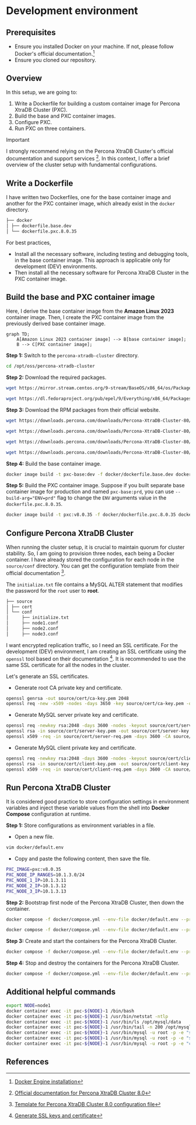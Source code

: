 # Development environment

## Prerequisites

- Ensure you installed Docker on your machine. If not, please follow Docker's official documentation.[^1]
- Ensure you cloned our repository.

## Overview

In this setup, we are going to:
1. Write a Dockerfile for building a custom container image for Percona XtraDB Cluster (PXC).
2. Build the base and PXC container images.
3. Configure PXC.
4. Run PXC on three containers.

> [!IMPORTANT] 
> I strongly recommend relying on the Percona XtraDB Cluster's official documentation and support services [^2]. In this context, I offer a brief overview of the cluster setup with fundamental configurations.

## Write a Dockerfile

I have written two Dockerfiles, one for the base container image and another for the PXC container image, which already exist in the `docker` directory.

```bash
├── docker
│ ├── dockerfile.base.dev
│ └── dockerfile.pxc.8.0.35
```

For best practices,
- Install all the necessary software, including testing and debugging tools, in the base container image. This approach is applicable only for development (DEV) environments.
- Then install all the necessary software for Percona XtraDB Cluster in the PXC container image.

## Build the base and PXC container image

Here, I derive the base container image from the **Amazon Linux 2023** container image. Then, I create the PXC container image from the previously derived base container image.

```mermaid
graph TD;
    A[Amazon Linux 2023 container image] --> B[base container image];
    B --> C[PXC container image];
```

**Step 1:** Switch to the `percona-xtradb-cluster` directory.

```bash
cd /opt/oss/percona-xtradb-cluster
```

**Step 2:** Download the required packages.

```bash
wget https://mirror.stream.centos.org/9-stream/BaseOS/x86_64/os/Packages/openldap-2.6.6-1.el9.x86_64.rpm -P docker/context/common
```
```bash
wget https://dl.fedoraproject.org/pub/epel/9/Everything/x86_64/Packages/q/qpress-20220819-1.el9.x86_64.rpm -P docker/context/common
```

**Step 3:** Download the RPM packages from their official website.

```bash
wget https://downloads.percona.com/downloads/Percona-XtraDB-Cluster-80/Percona-XtraDB-Cluster-8.0.35/binary/redhat/9/x86_64/percona-xtradb-cluster-icu-data-files-8.0.35-27.1.el9.x86_64.rpm -P docker/context/binary
```
```bash
wget https://downloads.percona.com/downloads/Percona-XtraDB-Cluster-80/Percona-XtraDB-Cluster-8.0.35/binary/redhat/9/x86_64/percona-xtradb-cluster-shared-8.0.35-27.1.el9.x86_64.rpm -P docker/context/binary
```
```bash
wget https://downloads.percona.com/downloads/Percona-XtraDB-Cluster-80/Percona-XtraDB-Cluster-8.0.35/binary/redhat/9/x86_64/percona-xtradb-cluster-client-8.0.35-27.1.el9.x86_64.rpm -P docker/context/binary
```
```bash
wget https://downloads.percona.com/downloads/Percona-XtraDB-Cluster-80/Percona-XtraDB-Cluster-8.0.35/binary/redhat/9/x86_64/percona-xtradb-cluster-server-8.0.35-27.1.el9.x86_64.rpm -P docker/context/binary
```

**Step 4:** Build the base container image.

```bash
docker image build -t pxc-base:dev -f docker/dockerfile.base.dev docker/context
```

**Step 5:** Build the PXC container image.  Suppose if you built separate base container image for production and named `pxc-base:prd`, you can use `--build-arg="ENV=prd"` flag to change the `ENV` arguments value in the `dockerfile.pxc.8.0.35`.

```bash
docker image build -t pxc:v8.0.35 -f docker/dockerfile.pxc.8.0.35 docker/context
```

## Configure Percona XtraDB Cluster

When running the cluster setup, it is crucial to maintain quorum for cluster stability. So, I am going to provision three nodes, each being a Docker container. I have already stored the configuration for each node in the `source/conf` directory.  You can get the configuration template from their official documentation [^3].

The `initialize.txt` file contains a MySQL ALTER statement that modifies the password for the `root` user to **root**.

```bash
├── source
│ ├── cert
│ └── conf
│     ├── initialize.txt
│     ├── node1.conf
│     ├── node2.conf
│     ├── node3.conf
```

I want encrypted replication traffic, so I need an SSL certificate. For the development (DEV) environment, I am creating an SSL certificate using the `openssl` tool based on their documentation [^4].  It is recommended to use the same SSL certificate for all the nodes in the cluster.

Let's generate an SSL certificates.

- Generate root CA private key and certificate.
```bash
openssl genrsa -out source/cert/ca-key.pem 2048
openssl req -new -x509 -nodes -days 3650 -key source/cert/ca-key.pem -out source/cert/ca.pem -subj "/CN=devopsplatform.tech"
```

- Generate MySQL server private key and certificate.

```bash
openssl req -newkey rsa:2048 -days 3600 -nodes -keyout source/cert/server-key.pem -out source/cert/server-req.pem -subj "/CN=pxc-cluster-server-node"
openssl rsa -in source/cert/server-key.pem -out source/cert/server-key.pem
openssl x509 -req -in source/cert/server-req.pem -days 3600 -CA source/cert/ca.pem -CAkey source/cert/ca-key.pem -set_serial 01 -out source/cert/server-cert.pem
```

- Generate MySQL client private key and certificate.

```bash
openssl req -newkey rsa:2048 -days 3600 -nodes -keyout source/cert/client-key.pem -out source/cert/client-req.pem -subj "/CN=pxc-cluster-client-node"
openssl rsa -in source/cert/client-key.pem -out source/cert/client-key.pem
openssl x509 -req -in source/cert/client-req.pem -days 3600 -CA source/cert/ca.pem -CAkey source/cert/ca-key.pem -set_serial 01 -out source/cert/client-cert.pem
```

## Run Percona XtraDB Cluster

It is considered good practice to store configuration settings in environment variables and inject these variable values from the shell into **Docker Compose** configuration at runtime.

**Step 1:** Store configurations as environment variables in a file.

- Open a new file. 

```bash
vim docker/default.env
```

- Copy and paste the following content, then save the file.

```bash
PXC_IMAGE=pxc:v8.0.35
PXC_NODE_IP_RANGES=10.1.3.0/24
PXC_NODE_1_IP=10.1.3.11
PXC_NODE_2_IP=10.1.3.12
PXC_NODE_3_IP=10.1.3.13
```


**Step 2:** Bootstrap first node of the Percona XtraDB Cluster, then down the container.

```bash
docker compose -f docker/compose.yml --env-file docker/default.env --profile bootstrap -p pxc up -d
```

```bash
docker compose -f docker/compose.yml --env-file docker/default.env --profile bootstrap -p pxc down
```

**Step 3:** Create and start the containers for the Percona XtraDB Cluster.

```bash
docker compose -f docker/compose.yml --env-file docker/default.env --profile pxc -p pxc up -d
```

**Step 4:** Stop and destroy the containers for the Percona XtraDB Cluster.

```bash
docker compose -f docker/compose.yml --env-file docker/default.env --profile pxc -p pxc down
```

## Additional helpful commands

```bash
export NODE=node1
docker container exec -it pxc-${NODE}-1 /bin/bash
docker container exec -it pxc-${NODE}-1 /usr/bin/netstat -ntlp
docker container exec -it pxc-${NODE}-1 /usr/bin/ls /opt/mysql/data
docker container exec -it pxc-${NODE}-1 /usr/bin/tail -n 200 /opt/mysql/log/mysqld.log
docker container exec -it pxc-${NODE}-1 /usr/bin/mysql -u root -p -e "show global status like 'wsrep%'"
docker container exec -it pxc-${NODE}-1 /usr/bin/mysql -u root -p -e "show databases"
docker container exec -it pxc-${NODE}-1 /usr/bin/mysql -u root -p -e "create database users"
```

## References

[^1]: [Docker Engine installation](https://docs.docker.com/engine/install)
[^2]: [Official documentation for Percona XtraDB Cluster 8.0](https://docs.percona.com/percona-xtradb-cluster/8.0/index.html)
[^3]: [Template for Percona XtraDB Cluster 8.0 configuration file](https://docs.percona.com/percona-xtradb-cluster/8.0/configure-nodes.html#template-of-the-configuration-file)
[^4]: [Generate SSL keys and certificate](https://docs.percona.com/percona-xtradb-cluster/8.0/encrypt-traffic.html#generate-keys-and-certificates-manually)


